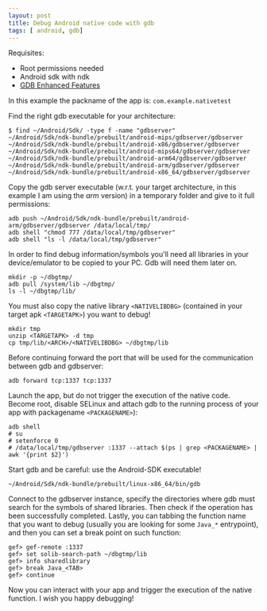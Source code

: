 ```yaml
---
layout: post
title: Debug Android native code with gdb
tags: [ android, gdb]
---
```


Requisites:
* Root permissions needed
* Android sdk with ndk
* [GDB Enhanced Features](https://github.com/hugsy/gef)

In this example the packname of the app is: `com.example.nativetest`

Find the right gdb executable for your architecture:
```
$ find ~/Android/Sdk/ -type f -name "gdbserver"
~/Android/Sdk/ndk-bundle/prebuilt/android-mips/gdbserver/gdbserver
~/Android/Sdk/ndk-bundle/prebuilt/android-x86/gdbserver/gdbserver
~/Android/Sdk/ndk-bundle/prebuilt/android-mips64/gdbserver/gdbserver
~/Android/Sdk/ndk-bundle/prebuilt/android-arm64/gdbserver/gdbserver
~/Android/Sdk/ndk-bundle/prebuilt/android-arm/gdbserver/gdbserver
~/Android/Sdk/ndk-bundle/prebuilt/android-x86_64/gdbserver/gdbserver
```

Copy the gdb server executable (w.r.t. your target architecture, in this example I am using the *arm* version) in a temporary folder and give to it full permissions:


```
adb push ~/Android/Sdk/ndk-bundle/prebuilt/android-arm/gdbserver/gdbserver /data/local/tmp/
adb shell "chmod 777 /data/local/tmp/gdbserver"
adb shell "ls -l /data/local/tmp/gdbserver"
```

In order to find debug information/symbols you'll need all libraries in  your device/emulator to be copied to your PC. 
Gdb will need them later on.
```
mkdir -p ~/dbgtmp/
adb pull /system/lib ~/dbgtmp/
ls -l ~/dbgtmp/lib/
```

You must also copy the native library `<NATIVELIBDBG>` (contained in your target apk `<TARGETAPK>`) you want to debug!
```
mkdir tmp
unzip <TARGETAPK> -d tmp
cp tmp/lib/<ARCH>/<NATIVELIBDBG> ~/dbgtmp/lib
```

Before continuing forward the port that will be used for the communication between gdb and gdbserver:
```
adb forward tcp:1337 tcp:1337
```

Launch the app, but do not trigger the execution of the native code.
Become root, disable SELinux and attach gdb to the running process of your app with packagename `<PACKAGENAME>`):

```
adb shell
# su
# setenforce 0
# /data/local/tmp/gdbserver :1337 --attach $(ps | grep <PACKAGENAME> | awk '{print $2}')
```

Start gdb and be careful: use the Android-SDK executable!
```
~/Android/Sdk/ndk-bundle/prebuilt/linux-x86_64/bin/gdb
```

Connect to the gdbserver instance, specify the directories where gdb must search for the symbols of shared libraries.
Then check if the operation has been successfully completed.
Lastly, you can tabbing the function name that you want to debug (usually you are looking for some `Java_*` entrypoint), and then you can set a break point on such function:
```
gef> gef-remote :1337
gef> set solib-search-path ~/dbgtmp/lib
gef> info sharedlibrary
gef> break Java_<TAB>
gef> continue
```

Now you can interact with your app and trigger the execution of the native function.
I wish you happy debugging!
